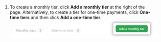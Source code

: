 1. To create a monthly tier, click **Add a monthly tier** at the right of the page. Alternatively, to create a tier for one-time payments, click **One-time tiers** and then click **Add a one-time tier**. ![Botão adicionar camada](/assets/images/help/sponsors/add-a-tier-button.png)
